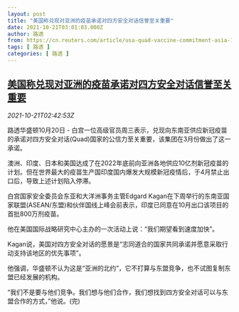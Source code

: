```yaml
---
layout: post
title: "美国称兑现对亚洲的疫苗承诺对四方安全对话信誉至关重要"
date: 2021-10-21T03:01:03.000Z
author: 路透
from: https://cn.reuters.com/article/usa-quad-vaccine-commitment-asia-1020-we-idCNKBS2HB07H
tags: [ 路透 ]
categories: [ 路透 ]
---
```

<!--1634785263000-->
[美国称兑现对亚洲的疫苗承诺对四方安全对话信誉至关重要](https://cn.reuters.com/article/usa-quad-vaccine-commitment-asia-1020-we-idCNKBS2HB07H)
------

<div>
<div><i>2021-10-21T02:42:53Z</i></div><p>路透华盛顿10月20日 - 白宫一位高级官员周三表示，兑现向东南亚供应新冠疫苗的承诺对四方安全对话(Quad)国家的公信力至关重要，该集团在3月份做出了这一承诺。</p><p>澳洲、印度、日本和美国达成了在2022年底前向亚洲各地供应10亿剂新冠疫苗的计划。但在世界最大的疫苗生产国印度国内爆发大规模新冠疫情后，于4月禁止出口后，导致上述计划陷入停滞。</p><p>白宫国家安全委员会东亚和大洋洲事务主管Edgard Kagan在下周举行的东南亚国家联盟(ASEAN/东盟)和伙伴国线上峰会前表示，印度已同意在10月出口该项目的首批800万剂疫苗。</p><p>他在美国国际战略研究中心主办的一次活动上说：“我们期望看到速度加快”。</p><p>Kagan说，美国对四方安全对话的愿景是“志同道合的国家共同承诺并愿意采取行动支持该地区的优先事项”。</p><p>他强调，华盛顿不认为这是“亚洲的北约”，它不打算与东盟竞争，也不试图复制东盟已经发展的机构。</p><p>“我们不是要与他们竞争。我们想与他们合作，我们想找到四方安全对话可以与东盟合作的方式，”他说。(完)</p>
</div>
